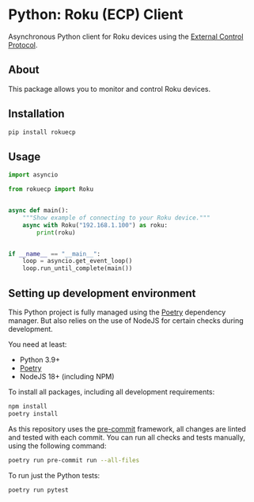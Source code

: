 # Python: Roku (ECP) Client

Asynchronous Python client for Roku devices using the [External Control Protocol](https://developer.roku.com/docs/developer-program/debugging/external-control-api.md).

## About

This package allows you to monitor and control Roku devices.

## Installation

```bash
pip install rokuecp
```

## Usage

```python
import asyncio

from rokuecp import Roku


async def main():
    """Show example of connecting to your Roku device."""
    async with Roku("192.168.1.100") as roku:
        print(roku)


if __name__ == "__main__":
    loop = asyncio.get_event_loop()
    loop.run_until_complete(main())
```

## Setting up development environment

This Python project is fully managed using the [Poetry](https://python-poetry.org) dependency
manager. But also relies on the use of NodeJS for certain checks during
development.

You need at least:

- Python 3.9+
- [Poetry](https://python-poetry.org/docs/#installation)
- NodeJS 18+ (including NPM)

To install all packages, including all development requirements:

```bash
npm install
poetry install
```

As this repository uses the [pre-commit](https://pre-commit.com/) framework, all changes
are linted and tested with each commit. You can run all checks and tests
manually, using the following command:

```bash
poetry run pre-commit run --all-files
```

To run just the Python tests:

```bash
poetry run pytest
```
